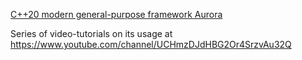 [C++20 modern general-purpose framework Aurora](logo1.png)

Series of video-tutorials on its usage at https://www.youtube.com/channel/UCHmzDJdHBG2Or4SrzvAu32Q